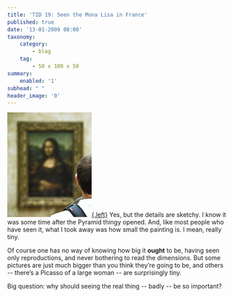 ```yaml
---
title: 'TID 19: Seen the Mona Lisa in France'
published: true
date: '13-01-2009 08:00'
taxonomy:
    category:
        - blog
    tag:
        - 50 x 100 x 50
summary:
    enabled: '1'
subhead: " "
header_image: '0'
---
```


[![Man looking at the Mona Lisa](2590108942-3e95a607ac-m.jpg){.left}](http://flickr.com/photos/gregory_bastien/2590108942/) Yes, but the details are sketchy. I know it was some time after the Pyramid thingy opened. And, like most people who have seen it, what I took away was how small the painting is. I mean, really tiny.

Of course one has no way of knowing how big it **ought** to be, having seen only reproductions, and never bothering to read the dimensions. But some pictures are just much bigger than you think they’re going to be, and others -- there’s a Picasso of a large woman -- are surprisingly tiny.

Big question: why should seeing the real thing -- badly -- be so important?
